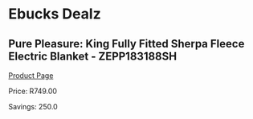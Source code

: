 
# Ebucks Dealz
## Pure Pleasure: King Fully Fitted Sherpa Fleece Electric Blanket - ZEPP183188SH
[Product Page](https://www.ebucks.com/web/shop/productSelected.do?prodId=319801220&catId=1157551316)

Price: R749.00

Savings: 250.0


	
